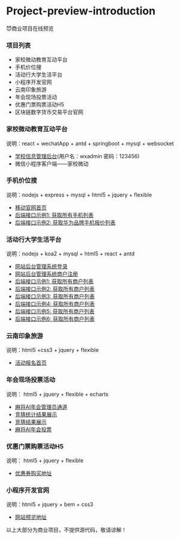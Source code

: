 # Project-preview-introduction
😈商业项目在线预览

### 项目列表
- 家校微动教育互动平台
- 手机价位搜
- 活动行大学生活平台
- 小程序开发官网
- 云南印象旅游
- 年会现场投票活动
- 优惠门票购票活动H5
- 区块链数字货币交易平台官网


### 家校微动教育互动平台
说明：react + wechatApp + antd + springboot + mysql + websocket
 - [学校信息管理后台](http://www.jxufer.cn:3006)(用户名：wxadmin   密码：123456)
 - 微信小程序客户端——家校微动
 
 
### 手机价位搜
说明：nodejs + express + mysql + html5 + jquery + flexible
 - [移动官网首页](http://www.jxufer.cn:3000/search/index)
 - [后端接口示例1: 获取所有手机列表](http://jxufer.cn:3000/mobile/list)
 - [后端接口示例2: 获取华为品牌手机报价列表](http://jxufer.cn:3000/search/result?keyword=%E5%8D%8E%E4%B8%BA)
 
 
### 活动行大学生活平台
说明：nodejs + koa2 + mysql + html5 + react + antd
  - [网站后台管理系统登录](http://jxufer.cn:3030/admin/login)
  - [网站后台管理系统商户注册](http://jxufer.cn:3030/admin/register)
  - [后端接口示例1: 获取所有商户列表](http://jxufer.cn:3030/admin/list)
  - [后端接口示例2: 获取所有商户列表](http://jxufer.cn:3030/user/list)
  - [后端接口示例3: 获取所有商户列表](http://jxufer.cn:3030/shop/list)
  - [后端接口示例4: 获取所有商户列表](http://jxufer.cn:3030/comment/list)
  - [后端接口示例5: 获取所有商户列表](http://jxufer.cn:3030/order/list)
  - [后端接口示例6: 获取所有商户列表](http://jxufer.cn:3030/product/list)
  
  
### 云南印象旅游
说明：html5 +css3 + jquery + flexible
  - [活动报名首页](http://jxufer.cn:3009)
  
 
### 年会现场投票活动
说明： html5 + jquery + flexible + echarts
  - [麻将AI年会管理员通道](http://jxufer.cn:3008/admin.html)
  - [竞猜统计结果展示](http://jxufer.cn:3008/index.html)
  - [竞猜结果展示](http://jxufer.cn:3008/result.html)
  - [麻将AI年会投票](http://jxufer.cn:3008/vote.html)
  
  
### 优惠门票购票活动H5 
说明： html5 + jquery + flexible
  - [优惠券购买地址](http://www.jxufer.cn:3010/)
  

### 小程序开发官网
说明：html5 + jquery + bem + css3
  - [网站预览地址](http://jxufer.cn:3007)


以上大部分为商业项目，不提供源代码，敬请谅解！
